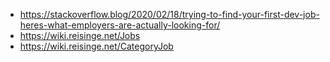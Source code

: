 * https://stackoverflow.blog/2020/02/18/trying-to-find-your-first-dev-job-heres-what-employers-are-actually-looking-for/
* https://wiki.reisinge.net/Jobs
* https://wiki.reisinge.net/CategoryJob
